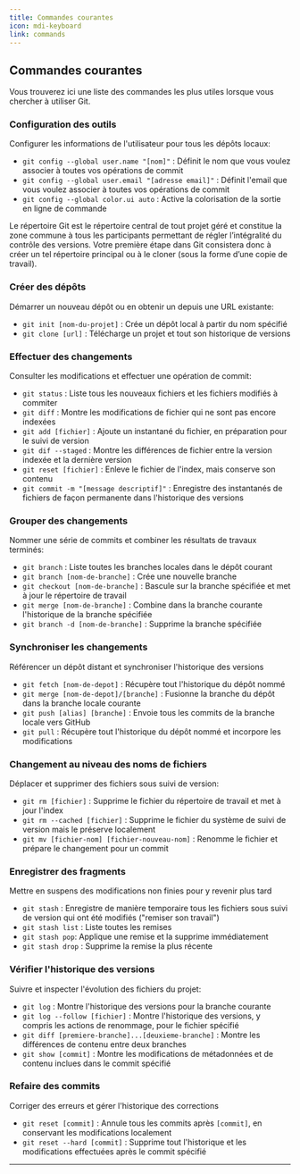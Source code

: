 ```yaml
---
title: Commandes courantes
icon: mdi-keyboard
link: commands
---
```


<div id='commands'></div>

## Commandes courantes

Vous trouverez ici une liste des commandes les plus utiles lorsque vous chercher à utiliser Git.

### Configuration des outils

Configurer les informations de l'utilisateur pour tous les dépôts locaux:

- `git config --global user.name "[nom]"` : Définit le nom que vous voulez associer à toutes vos opérations de commit
- `git config --global user.email "[adresse email]"` : Définit l'email que vous voulez associer à toutes vos opérations de commit
- `git config --global color.ui auto` : Active la colorisation de la sortie en ligne de commande

Le répertoire Git est le répertoire central de tout projet géré et constitue la zone commune à tous les participants permettant de régler l’intégralité du contrôle des versions. Votre première étape dans Git consistera donc à créer un tel répertoire principal ou à le cloner (sous la forme d’une copie de travail).

### Créer des dépôts

Démarrer un nouveau dépôt ou en obtenir un depuis une URL existante:

- `git init [nom-du-projet]` : Crée un dépôt local à partir du nom spécifié
- `git clone [url]` : Télécharge un projet et tout son historique de versions

### Effectuer des changements

Consulter les modifications et effectuer une opération de commit:

- `git status` : Liste tous les nouveaux fichiers et les fichiers modifiés à commiter
- `git diff` : Montre les modifications de fichier qui ne sont pas encore indexées
- `git add [fichier]` : Ajoute un instantané du fichier, en préparation pour le suivi de version
- `git dif --staged` : Montre les différences de fichier entre la version indexée et la dernière version
- `git reset [fichier]` : Enleve le fichier de l'index, mais conserve son contenu
- `git commit -m "[message descriptif]"` : Enregistre des instantanés de fichiers de façon permanente dans l'historique des versions

### Grouper des changements

Nommer une série de commits et combiner les résultats de travaux terminés:

- `git branch` : Liste toutes les branches locales dans le dépôt courant
- `git branch [nom-de-branche]` : Crée une nouvelle branche
- `git checkout [nom-de-branche]` : Bascule sur la branche spécifiée et met à jour le répertoire de travail
- `git merge [nom-de-branche]` : Combine dans la branche courante l'historique de la branche spécifiée
- `git branch -d [nom-de-branche]` : Supprime la branche spécifiée

### Synchroniser les changements

Référencer un dépôt distant et synchroniser l'historique des versions

- `git fetch [nom-de-depot]` : Récupère tout l'historique du dépôt nommé
- `git merge [nom-de-depot]/[branche]` : Fusionne la branche du dépôt dans la branche locale courante
- `git push [alias] [branche]` : Envoie tous les commits de la branche locale vers GitHub
- `git pull` : Récupère tout l'historique du dépôt nommé et incorpore les modifications

### Changement au niveau des noms de fichiers

Déplacer et supprimer des fichiers sous suivi de version:

- `git rm [fichier]` : Supprime le fichier du répertoire de travail et met à jour l'index
- `git rm --cached [fichier]` : Supprime le fichier du système de suivi de version mais le préserve localement
- `git mv [fichier-nom] [fichier-nouveau-nom]` : Renomme le fichier et prépare le changement pour un commit

### Enregistrer des fragments

Mettre en suspens des modifications non finies pour y revenir plus tard

- `git stash` : Enregistre de manière temporaire tous les fichiers sous suivi de version qui ont été modifiés ("remiser son travail")
- `git stash list` : Liste toutes les remises
- `git stash pop`: Applique une remise et la supprime immédiatement
- `git stash drop` : Supprime la remise la plus récente

### Vérifier l'historique des versions

Suivre et inspecter l'évolution des fichiers du projet:

- `git log` : Montre l'historique des versions pour la branche courante
- `git log --follow [fichier]` : Montre l'historique des versions, y compris les actions de renommage, pour le fichier spécifié
- `git diff [premiere-branche]...[deuxieme-branche]` : Montre les différences de contenu entre deux branches
- `git show [commit]` : Montre les modifications de métadonnées et de contenu inclues dans le commit spécifié

### Refaire des commits

Corriger des erreurs et gérer l'historique des corrections

- `git reset [commit]` : Annule tous les commits après `[commit]`, en conservant les
  modifications localement
- `git reset --hard [commit]` : Supprime tout l'historique et les modifications effectuées après le commit spécifié

---

</div>
